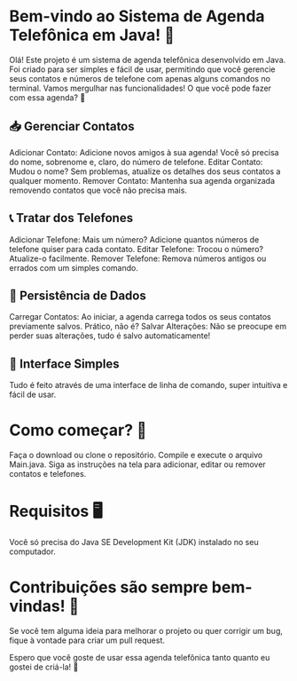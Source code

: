 # Bem-vindo ao Sistema de Agenda Telefônica em Java! 📒

Olá! Este projeto é um sistema de agenda telefônica desenvolvido em Java. Foi criado para ser simples e fácil de usar, permitindo que você gerencie seus contatos e números de telefone com apenas alguns comandos no terminal. Vamos mergulhar nas funcionalidades!
O que você pode fazer com essa agenda? 🌟

## 📥 Gerenciar Contatos

Adicionar Contato: Adicione novos amigos à sua agenda! Você só precisa do nome, sobrenome e, claro, do número de telefone.
Editar Contato: Mudou o nome? Sem problemas, atualize os detalhes dos seus contatos a qualquer momento.
Remover Contato: Mantenha sua agenda organizada removendo contatos que você não precisa mais.

## 📞 Tratar dos Telefones

Adicionar Telefone: Mais um número? Adicione quantos números de telefone quiser para cada contato.
Editar Telefone: Trocou o número? Atualize-o facilmente.
Remover Telefone: Remova números antigos ou errados com um simples comando.

## 💾 Persistência de Dados

Carregar Contatos: Ao iniciar, a agenda carrega todos os seus contatos previamente salvos. Prático, não é?
Salvar Alterações: Não se preocupe em perder suas alterações, tudo é salvo automaticamente!

## 👀 Interface Simples

Tudo é feito através de uma interface de linha de comando, super intuitiva e fácil de usar.

# Como começar? 🚀

Faça o download ou clone o repositório.
Compile e execute o arquivo Main.java.
Siga as instruções na tela para adicionar, editar ou remover contatos e telefones.

# Requisitos 🖥️

Você só precisa do Java SE Development Kit (JDK) instalado no seu computador.

# Contribuições são sempre bem-vindas! 🤝

Se você tem alguma ideia para melhorar o projeto ou quer corrigir um bug, fique à vontade para criar um pull request.

Espero que você goste de usar essa agenda telefônica tanto quanto eu gostei de criá-la! 🎉
